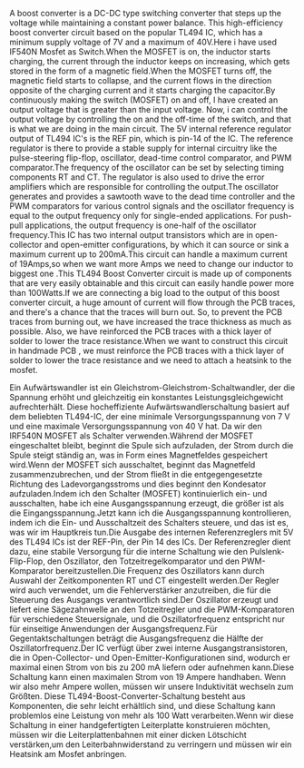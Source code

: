A boost converter is a DC-DC type switching converter that steps up the voltage while maintaining a constant power balance. This  high-efficiency boost converter circuit based on the popular TL494 IC, which has a minimum supply voltage of 7V and a maximum of 40V.Here i have used IF540N Mosfet as Switch.When the MOSFET is on, the inductor starts charging, the current through the inductor keeps on increasing, which gets stored in the form of a magnetic field.When the  MOSFET turns off, the magnetic field starts to collapse, and the current flows in the direction opposite of the charging current and it starts charging the capacitor.By continuously making the switch (MOSFET) on and off, I have created an output voltage that is greater than the input voltage. Now, i can control the output voltage by controlling the on and the off-time of the switch, and that is what we are doing in the main circuit. The 5V internal reference regulator output of TL494 IC's is the REF pin, which is pin-14 of the IC. The reference regulator is there to provide a stable supply for internal circuitry like the pulse-steering flip-flop, oscillator, dead-time control comparator, and PWM comparator.The frequency of the oscillator can be set by selecting timing components RT and CT. The regulator is also used to drive the error amplifiers which are responsible for controlling the output.The oscillator generates and provides a sawtooth wave to the dead time controller and the PWM comparators for various control signals and the oscillator frequency is equal to the output frequency only for single-ended applications. For push-pull applications, the output frequency is one-half of the oscillator frequency.This IC has two internal output transistors which are in open-collector and open-emitter configurations, by which it can source or sink a maximum current up to 200mA.This circuit can handle a maximum current of 19Amps,so when we want more Amps we need to change our inductor to biggest one .This TL494 Boost Converter circuit is made up of components that are very easily obtainable and this circuit can easily handle power more than 100Watts.If we are connecting a big load to the output of this boost converter circuit, a huge amount of current will flow through the PCB traces, and there's a chance that the traces will burn out. So, to prevent the PCB traces from burning out, we have increased the trace thickness as much as possible. Also, we have reinforced the PCB traces with a thick layer of solder to lower the trace resistance.When we want to  construct this circuit in handmade PCB , we must  reinforce the PCB traces with a thick layer of solder to lower the trace resistance and we need to attach a heatsink to the mosfet.

Ein Aufwärtswandler ist ein Gleichstrom-Gleichstrom-Schaltwandler, der die Spannung erhöht und gleichzeitig ein konstantes Leistungsgleichgewicht aufrechterhält. Diese hocheffiziente Aufwärtswandlerschaltung basiert auf dem beliebten TL494-IC, der eine minimale Versorgungsspannung von 7 V und eine maximale Versorgungsspannung von 40 V hat. Da wir den IRF540N MOSFET als Schalter verwenden.Während der MOSFET eingeschaltet bleibt, beginnt die Spule sich aufzuladen, der Strom durch die Spule steigt ständig an, was in Form eines Magnetfeldes gespeichert wird.Wenn der MOSFET sich ausschaltet, beginnt das Magnetfeld zusammenzubrechen, und der Strom fließt in die entgegengesetzte Richtung des Ladevorgangsstroms und dies beginnt den Kondesator aufzuladen.Indem ich den Schalter (MOSFET) kontinuierlich ein- und ausschalten, habe ich  eine Ausgangsspannung erzeugt, die größer ist als die Eingangsspannung.Jetzt kann ich die Ausgangsspannung kontrollieren, indem ich die Ein- und Ausschaltzeit des Schalters steuere, und das ist es, was wir im Hauptkreis tun.Die Ausgabe des internen Referenzreglers mit 5V des TL494 ICs ist der REF-Pin, der Pin 14 des ICs. Der Referenzregler dient dazu, eine stabile Versorgung für die interne Schaltung wie den Pulslenk-Flip-Flop, den Oszillator, den Totzeitregelkomparator und den PWM-Komparator bereitzustellen.Die Frequenz des Oszillators kann durch Auswahl der Zeitkomponenten RT und CT eingestellt werden.Der Regler wird auch verwendet, um die Fehlerverstärker anzutreiben, die für die Steuerung des Ausgangs verantwortlich sind.Der Oszillator erzeugt und liefert eine Sägezahnwelle an den Totzeitregler und die PWM-Komparatoren für verschiedene Steuersignale, und die Oszillatorfrequenz entspricht nur für einseitige Anwendungen der Ausgangsfrequenz.Für Gegentaktschaltungen beträgt die Ausgangsfrequenz die Hälfte der Oszillatorfrequenz.Der IC verfügt über zwei interne Ausgangstransistoren, die in Open-Collector- und Open-Emitter-Konfigurationen sind, wodurch er maximal einen Strom von bis zu 200 mA liefern oder aufnehmen kann.Diese Schaltung kann einen maximalen Strom von 19 Ampere handhaben. Wenn wir also mehr Ampere wollen, müssen wir unsere Induktivität wechseln zum Größten. Diese TL494-Boost-Converter-Schaltung besteht aus Komponenten, die sehr leicht erhältlich sind, und diese Schaltung kann problemlos eine Leistung von mehr als 100 Watt verarbeiten.Wenn wir diese Schaltung in einer handgefertigten Leiterplatte konstruieren möchten, müssen wir die Leiterplattenbahnen mit einer dicken Lötschicht verstärken,um den Leiterbahnwiderstand zu verringern und müssen wir ein Heatsink am Mosfet anbringen.
